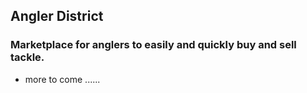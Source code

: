 ## Angler District

### Marketplace for anglers to easily and quickly buy and sell tackle.

- more to come ......
